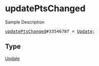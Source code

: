 # updatePtsChanged

Sample Description

<pre>
<a href="../constructor/updatePtsChanged.md">updatePtsChanged</a>#3354678f = <a href="../type/Update.md">Update</a>;
</pre>

## Type

<a href="../type/Update.md">Update</a>
